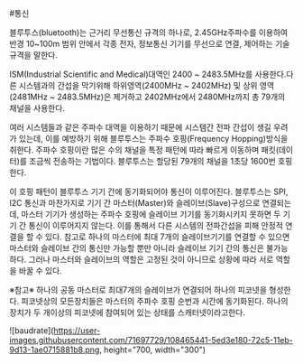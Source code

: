 #통신

블루투스(bluetooth)는 근거리 무선통신 규격의 하나로, 2.45GHz주파수를 이용하여 반경 10~100m 범위 안에서 각종 전자, 정보통신 기기를 무선으로 연결, 제어하는 기술규격을 말한다.

ISM(Industrial Scientific and Medical)대역인 2400 ~ 2483.5MHz를 사용한다.다른 시스템과의 간섭을 막기위해 하위영역(2400MHz ~ 2402MHz) 및 상위 영역(2481MHz ~ 2483.5MHz)은 제거하고 2402MHz에서 2480MHz까지 총 79개의 채널을 사용한다.

여러 시스템들과 같은 주파수 대역을 이용하기 때문에 시스템간 전파 간섭이 생길 우려가 있는데, 이를 예방하기 위해 블루투스는 주파수 호핑(Frequency Hopping)방식을 취한다. 주파수 호핑이란 많은 수의 채널을 특정 패턴에 따라 빠르게 이동하며 패킷(데이터)를 조금씩 전송하는 기법이다. 블루투스는 할당된 79개의 채널을 1초당 1600번 호핑한다.

이 호핑 패턴이 블루투스 기기 간에 동기화되어야 통신이 이루어진다. 블루투스는 SPI, I2C 통신과 마찬가지로 기기 간 마스터(Master)와 슬레이브(Slave)구성으로 연결되는데, 마스터 기기가 생성하는 주파수 호핑에 슬레이브 기기를 동기화시키지 못하면 두 기기 간 통신이 이루어지지 않는다. 이를 통해서 다른 시스템의 전파간섭을 피해 안정적 연결을 할 수 있다. 참고로 하나의 마스터에 최대 7개의 슬레이브기기를 연결할 수 있으면 마스터와 슬레이브 간의 통신만 가능할 뿐만 아니라 슬레이브 기기 간의 통신은 불가능하다. 그러나 마스터와 슬레이브의 역할은 고정된 것이 아니므로 상황에 따라 서로 역할을 바꿀 수 있다.

※참고※
하나의 공동 마스터로 최대7개의 슬레이브가 연결되어 하나의 피코넷을 형성한다. 
피코넷상의 모든장치들은 마스터의 주파수 호핑 순번과 시간에 동기화된다.
하나의 장치가 두 개이상의 피코넷에 참여되어 있는 상태를 스캐터넷이라고한다.

![baudrate](https://user-images.githubusercontent.com/71697729/108465441-5ed3e180-72c5-11eb-9d13-1ae0715881b8.png, height="700, width="300")
 
 
